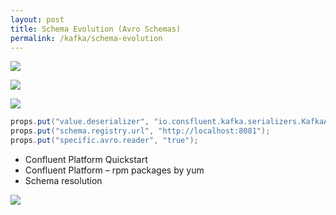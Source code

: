 ```yaml
---
layout: post
title: Schema Evolution (Avro Schemas)
permalink: /kafka/schema-evolution
---
```


![]({{site.cdn}}/kafka/schema-evolution.png)

![]({{site.cdn}}/kafka/avro-overview.png)

![]({{site.cdn}}/kafka/avro-serialization.png)

```java
props.put("value.deserializer", "io.consfluent.kafka.serializers.KafkaAvroDeserializer");
props.put("schema.registry.url", "http://localhost:8081");
props.put("specific.avro.reader", "true");
```

-	Confluent Platform Quickstart
-	Confluent Platform – rpm packages by yum
-	Schema resolution

![]({{site.cdn}}/kafka/confluent-platform.png)
